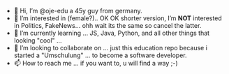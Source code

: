 - 👋 Hi, I’m @oje-edu a 45y guy from germany.
- 👀 I’m interested in (female?).. OK OK shorter version, I’m **NOT** interested in Politics, FakeNews... ohh wait its the same so cancel the latter.
- 🌱 I’m currently learning ... JS, Java, Python, and all other things that looking "cool" ...
- 💞️ I’m looking to collaborate on ... just this education repo because i started a "Umschulung" ... to become a software developer.
- 📫 How to reach me ... if you want to, u will find a way ;-)

<!---
oje-edu/oje-edu is a ✨ special ✨ repository because its `README.md` (this file) appears on your GitHub profile.
You can click the Preview link to take a look at your changes.
--->
